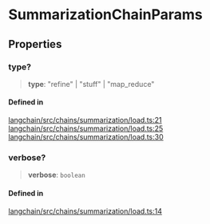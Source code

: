 SummarizationChainParams
========================

Properties[​](#properties "Direct link to Properties")
------------------------------------------------------

### type?[​](#type "Direct link to type?")

> **type**: "refine" | "stuff" | "map\_reduce"

#### Defined in[​](#defined-in "Direct link to Defined in")

[langchain/src/chains/summarization/load.ts:21](https://github.com/hwchase17/langchainjs/blob/46e1734/langchain/src/chains/summarization/load.ts#L21) [langchain/src/chains/summarization/load.ts:25](https://github.com/hwchase17/langchainjs/blob/46e1734/langchain/src/chains/summarization/load.ts#L25) [langchain/src/chains/summarization/load.ts:30](https://github.com/hwchase17/langchainjs/blob/46e1734/langchain/src/chains/summarization/load.ts#L30)

### verbose?[​](#verbose "Direct link to verbose?")

> **verbose**: `boolean`

#### Defined in[​](#defined-in-1 "Direct link to Defined in")

[langchain/src/chains/summarization/load.ts:14](https://github.com/hwchase17/langchainjs/blob/46e1734/langchain/src/chains/summarization/load.ts#L14)